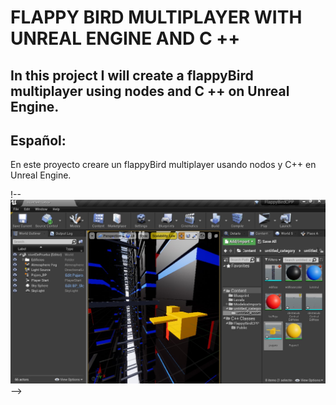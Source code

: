 # FLAPPY BIRD MULTIPLAYER WITH UNREAL ENGINE AND C ++
## In this project I will create a flappyBird multiplayer using nodes and C ++ on Unreal Engine.

## Español:
En este proyecto creare un flappyBird multiplayer
usando nodos y C++ en Unreal Engine.

<!-- ![Portada rider for unreal engine](https://github.com/kone9/FlappyBirdMultiplayerCPPUnrealEngine/blob/main/rider%20for%20unreal%20engine%20portada.png) -->


!-- ![FlappyBirdCyberPunk2021](https://github.com/kone9/FlappyBirdMultiplayerCPPUnrealEngine/blob/main/FlappyBirdPortada.jpg) -->